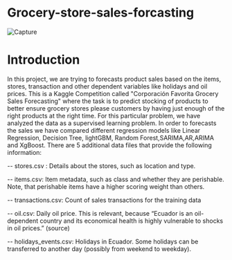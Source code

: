 # Grocery-store-sales-forcasting


![Capture](https://user-images.githubusercontent.com/119458164/221288967-5ed65078-8920-4590-ba3b-e594f049b185.PNG)


# Introduction
In this project, we are trying to forecasts product sales based on the items, stores, transaction and other dependent variables like holidays and oil prices. This is a Kaggle Competition called "Corporación Favorita Grocery Sales Forecasting" where the task is to predict stocking of products to better ensure grocery stores please customers by having just enough of the right products at the right time. For this particular problem, we have analyzed the data as a supervised learning problem. In order to forecasts the sales we have compared different regression models like Linear Regression, Decision Tree, lightGBM, Random Forest,SARIMA,AR,ARIMA and XgBoost. 
There are 5 additional data files that provide the following information:

-- stores.csv : Details about the stores, such as location and type.

-- items.csv: Item metadata, such as class and whether they are perishable. Note, that perishable items have a higher scoring weight than others.

-- transactions.csv: Count of sales transactions for the training data

-- oil.csv: Daily oil price. This is relevant, because “Ecuador is an oil-dependent country and its economical health is highly vulnerable to shocks in oil prices.” (source)

-- holidays_events.csv: Holidays in Ecuador. Some holidays can be transferred to another day (possibly from weekend to weekday).


